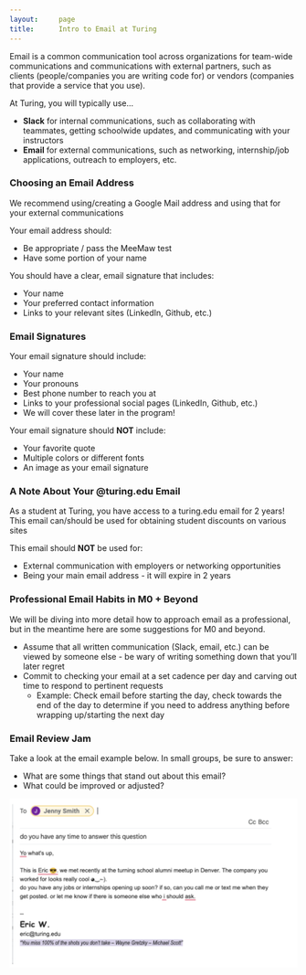 ```yaml
---
layout:     page
title:      Intro to Email at Turing
---
```


Email is a common communication tool across organizations for team-wide communications and communications with external partners, such as clients (people/companies you are writing code for) or vendors (companies that provide a service that you use).

At Turing, you will typically use...
- **Slack** for internal communications, such as collaborating with teammates, getting schoolwide updates, and communicating with your instructors
- **Email** for external communications, such as networking, internship/job applications, outreach to employers, etc.

### Choosing an Email Address
We recommend using/creating a Google Mail address and using that for your external communications

Your email address should:
- Be appropriate / pass the MeeMaw test
- Have some portion of your name

You should have a clear, email signature that includes:
- Your name
- Your preferred contact information
- Links to your relevant sites (LinkedIn, Github, etc.)

### Email Signatures
Your email signature should include:
- Your name
- Your pronouns
- Best phone number to reach you at
- Links to your professional social pages (LinkedIn, Github, etc.)
- We will cover these later in the program!

Your email signature should **NOT** include:
- Your favorite quote
- Multiple colors or different fonts
- An image as your email signature

### A Note About Your @turing.edu Email

As a student at Turing, you have access to a turing.edu email for 2 years! This email can/should be used for obtaining student discounts on various sites

This email should **NOT** be used for:
- External communication with employers or networking opportunities
- Being your main email address - it will expire in 2 years

### Professional Email Habits in M0 + Beyond

We will be diving into more detail how to approach email as a professional, but in the meantime here are some suggestions for M0 and beyond.

- Assume that all written communication (Slack, email, etc.) can be viewed by someone else - be wary of writing something down that you’ll later regret
- Commit to checking your email at a set cadence per day and carving out time to respond to pertinent requests
    - Example: Check email before starting the day, check towards the end of the day to determine if you need to address anything before wrapping up/starting the next day

### Email Review Jam
Take a look at the email example below. In small groups, be sure to answer:
- What are some things that stand out about this email?
- What could be improved or adjusted?


![image](/module0/images/email_jam.png)